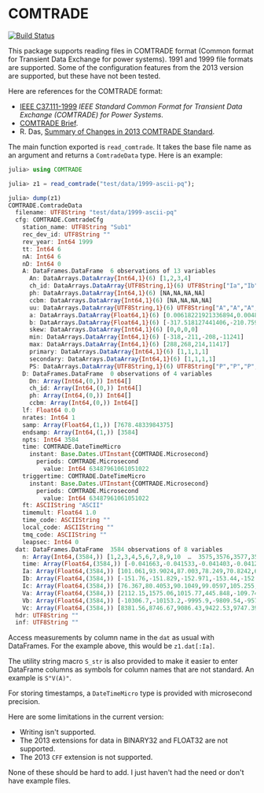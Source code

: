 # COMTRADE

[![Build Status](https://travis-ci.org/tshort/COMTRADE.jl.svg?branch=master)](https://travis-ci.org/tshort/COMTRADE.jl)

This package supports reading files in COMTRADE format (Common format for
Transient Data Exchange for power systems). 1991 and 1999 file formats are
supported. Some of the configuration features from the 2013 version are
supported, but these have not been tested.

Here are references for the COMTRADE format:

* [IEEE C37.111-1999](http://ieeexplore.ieee.org/xpl/articleDetails.jsp?arnumber=798772&filter=AND(p_Publication_Number:6491))
  *IEEE Standard Common Format for Transient Data Exchange (COMTRADE) for Power Systems*.
* [COMTRADE Brief](https://www.naspi.org/Badger/content/File/FileService.aspx?fileID=07A0DC42960E0C306958C4AEC991884C).
* R. Das, [Summary of Changes in 2013 COMTRADE Standard](http://www.pes-psrc.org/Reports/MCpresentations/Summary%20of%20Changes%20in%202013%20COMTRADE%20Standard_rev1.pdf).

The main function exported is `read_comtrade`. It takes the base file name as an
argument and returns a `ComtradeData` type. Here is an example:

```julia
julia> using COMTRADE

julia> z1 = read_comtrade("test/data/1999-ascii-pq");

julia> dump(z1)
COMTRADE.ComtradeData
  filename: UTF8String "test/data/1999-ascii-pq"
  cfg: COMTRADE.ComtradeCfg
    station_name: UTF8String "Sub1"
    rec_dev_id: UTF8String ""
    rev_year: Int64 1999
    tt: Int64 6
    nA: Int64 6
    nD: Int64 0
    A: DataFrames.DataFrame  6 observations of 13 variables
      An: DataArrays.DataArray{Int64,1}(6) [1,2,3,4]
      ch_id: DataArrays.DataArray{UTF8String,1}(6) UTF8String["Ia","Ib","Ic","Va"]
      ph: DataArrays.DataArray{Int64,1}(6) [NA,NA,NA,NA]
      ccbm: DataArrays.DataArray{Int64,1}(6) [NA,NA,NA,NA]
      uu: DataArrays.DataArray{UTF8String,1}(6) UTF8String["A","A","A","V"]
      a: DataArrays.DataArray{Float64,1}(6) [0.00618221921336894,0.00488201670743981,0.00430520193917411,0.231206244021046]
      b: DataArrays.DataArray{Float64,1}(6) [-317.518127441406,-210.759567260742,-207.621368408203,-11241.396484375]
      skew: DataArrays.DataArray{Int64,1}(6) [0,0,0,0]
      min: DataArrays.DataArray{Int64,1}(6) [-318,-211,-208,-11241]
      max: DataArrays.DataArray{Int64,1}(6) [288,268,214,11417]
      primary: DataArrays.DataArray{Int64,1}(6) [1,1,1,1]
      secondary: DataArrays.DataArray{Int64,1}(6) [1,1,1,1]
      PS: DataArrays.DataArray{UTF8String,1}(6) UTF8String["P","P","P","P"]
    D: DataFrames.DataFrame  0 observations of 4 variables
      Dn: Array(Int64,(0,)) Int64[]
      ch_id: Array(Int64,(0,)) Int64[]
      ph: Array(Int64,(0,)) Int64[]
      ccbm: Array(Int64,(0,)) Int64[]
    lf: Float64 0.0
    nrates: Int64 1
    samp: Array(Float64,(1,)) [7678.4833984375]
    endsamp: Array(Int64,(1,)) [3584]
    npts: Int64 3584
    time: COMTRADE.DateTimeMicro
      instant: Base.Dates.UTInstant{COMTRADE.Microsecond}
        periods: COMTRADE.Microsecond
          value: Int64 63487961061051022
    triggertime: COMTRADE.DateTimeMicro
      instant: Base.Dates.UTInstant{COMTRADE.Microsecond}
        periods: COMTRADE.Microsecond
          value: Int64 63487961061051022
    ft: ASCIIString "ASCII"
    timemult: Float64 1.0
    time_code: ASCIIString ""
    local_code: ASCIIString ""
    tmq_code: ASCIIString ""
    leapsec: Int64 0
  dat: DataFrames.DataFrame  3584 observations of 8 variables
    n: Array(Int64,(3584,)) [1,2,3,4,5,6,7,8,9,10  …  3575,3576,3577,3578,3579,3580,3581,3582,3583,3584]
    time: Array(Float64,(3584,)) [-0.041663,-0.041533,-0.041403,-0.041273,-0.041142,-0.041012,-0.040882,-0.040752,-0.040621,-0.040491  …  0.423793,0.423923,0.424054,0.424184,0.424314,0.424444,0.424575,0.424705,0.424835,0.424965]
    Ia: Array(Float64,(3584,)) [101.061,93.9024,87.003,78.249,70.8242,62.0701,54.1074,43.2329,35.5422,25.7249  …  269.502,264.995,258.893,255.444,249.076,242.183,233.429,228.65,217.776,207.964]
    Ib: Array(Float64,(3584,)) [-151.76,-151.829,-152.971,-153.44,-152.166,-150.691,-151.697,-150.96,-148.475,-146.258  …  -151.829,-148.607,-147.869,-143.71,-142.699,-138.877,-137.534,-133.438,-129.611,-125.588]
    Ic: Array(Float64,(3584,)) [76.367,80.4053,90.1049,99.0597,105.255,113.271,119.131,125.997,134.349,137.514  …  -116.17,-114.013,-110.716,-106.673,-101.692,-97.5847,-91.3895,-83.5756,-78.1209,-68.559]
    Va: Array(Float64,(3584,)) [2112.15,1575.06,1015.77,445.848,-109.741,-679.895,-1257.22,-1809.11,-2353.6,-2868.96  …  7203.08,6720.55,6223.69,5704.63,5167.31,4630.22,4092.9,3559.5,3025.88,2510.52]
    Vb: Array(Float64,(3584,)) [-10306.7,-10153.2,-9995.9,-9809.54,-9579.07,-9330.59,-9030.6,-8698.06,-8332.5,-7926.52  …  -6946.67,-6913.88,-6884.55,-6870.0,-6862.61,-6873.7,-6891.94,-6902.8,-6921.04,-6906.49]
    Vc: Array(Float64,(3584,)) [8381.56,8746.67,9086.43,9422.53,9747.39,10046.9,10346.4,10594.7,10810.3,10993.0  …  -602.716,-201.016,222.637,708.493,1216.04,1749.2,2271.38,2812.12,3345.29,3849.17]
  hdr: UTF8String ""
  inf: UTF8String ""

```

Access measurements by column name in the `dat` as usual with DataFrames. For 
the example above, this would be `z1.dat[:Ia]`.

The utility string macro `S_str` is also provided to make it easier to enter
DataFrame columns as symbols for column names that are not standard. An example
is `S"V(A)"`.

For storing timestamps, a `DateTimeMicro` type is provided with microsecond 
precision.

Here are some limitations in the current version:

* Writing isn't supported.
* The 2013 extensions for data in BINARY32 and FLOAT32 are not supported.
* The 2013 `CFF` extension is not supported.

None of these should be hard to add. I just haven't had the need or don't have
example files.

